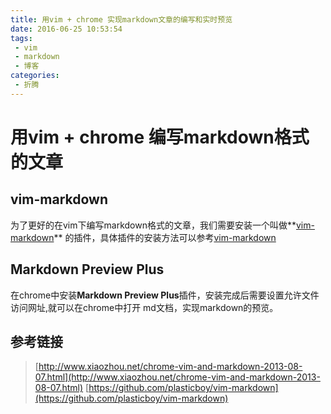 ```yaml
---
title: 用vim + chrome 实现markdown文章的编写和实时预览
date: 2016-06-25 10:53:54
tags:
 - vim
 - markdown
 - 博客
categories:
 - 折腾
---
```


# 用vim + chrome 编写markdown格式的文章

## vim-markdown

 为了更好的在vim下编写markdown格式的文章，我们需要安装一个叫做**[vim-markdown](https://github.com/plasticboy/vim-markdown)**
 的插件，具体插件的安装方法可以参考[vim-markdown](https://github.com/plasticboy/vim-markdown)

## Markdown Preview Plus

在chrome中安装**Markdown Preview Plus**插件，安装完成后需要设置允许文件访问网址,就可以在chrome中打开
md文档，实现markdown的预览。

## 参考链接

> [http://www.xiaozhou.net/chrome-vim-and-markdown-2013-08-07.html](http://www.xiaozhou.net/chrome-vim-and-markdown-2013-08-07.html)
> [https://github.com/plasticboy/vim-markdown](https://github.com/plasticboy/vim-markdown)
